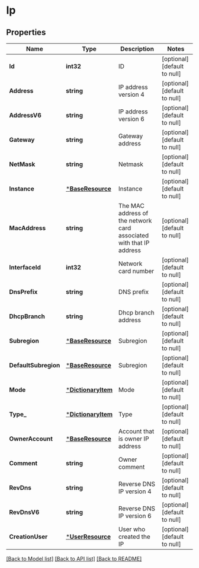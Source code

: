 # Ip

## Properties
Name | Type | Description | Notes
------------ | ------------- | ------------- | -------------
**Id** | **int32** | ID | [optional] [default to null]
**Address** | **string** | IP address version 4 | [optional] [default to null]
**AddressV6** | **string** | IP address version 6 | [optional] [default to null]
**Gateway** | **string** | Gateway address | [optional] [default to null]
**NetMask** | **string** | Netmask | [optional] [default to null]
**Instance** | [***BaseResource**](BaseResource.md) | Instance | [optional] [default to null]
**MacAddress** | **string** | The MAC address of the network card associated with that IP address | [optional] [default to null]
**InterfaceId** | **int32** | Network card number | [optional] [default to null]
**DnsPrefix** | **string** | DNS prefix | [optional] [default to null]
**DhcpBranch** | **string** | Dhcp branch address | [optional] [default to null]
**Subregion** | [***BaseResource**](BaseResource.md) | Subregion | [optional] [default to null]
**DefaultSubregion** | [***BaseResource**](BaseResource.md) | Subregion | [optional] [default to null]
**Mode** | [***DictionaryItem**](DictionaryItem.md) | Mode | [optional] [default to null]
**Type_** | [***DictionaryItem**](DictionaryItem.md) | Type | [optional] [default to null]
**OwnerAccount** | [***BaseResource**](BaseResource.md) | Account that is owner IP address | [optional] [default to null]
**Comment** | **string** | Owner comment | [optional] [default to null]
**RevDns** | **string** | Reverse DNS IP version 4 | [optional] [default to null]
**RevDnsV6** | **string** | Reverse DNS IP version 6 | [optional] [default to null]
**CreationUser** | [***UserResource**](UserResource.md) | User who created the IP | [optional] [default to null]

[[Back to Model list]](../README.md#documentation-for-models) [[Back to API list]](../README.md#documentation-for-api-endpoints) [[Back to README]](../README.md)


